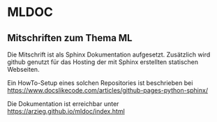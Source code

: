 # MLDOC

Mitschriften zum Thema ML
-------------------------

Die Mitschrift ist als Sphinx Dokumentation aufgesetzt. Zusätzlich wird github genutzt für 
das Hosting der mit Sphinx erstellten statischen Webseiten. 

Ein HowTo-Setup eines solchen Repositories ist beschrieben bei
https://www.docslikecode.com/articles/github-pages-python-sphinx/

Die Dokumentation ist erreichbar unter https://arzieg.github.io/mldoc/index.html

